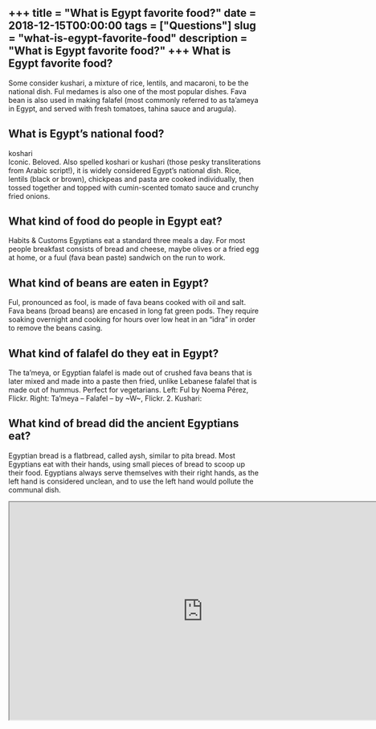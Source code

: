 +++
title = "What is Egypt favorite food?"
date = 2018-12-15T00:00:00
tags = ["Questions"]
slug = "what-is-egypt-favorite-food"
description = "What is Egypt favorite food?"
+++
What is Egypt favorite food?
----------------------------

Some consider kushari, a mixture of rice, lentils, and macaroni, to be the national dish. Ful medames is also one of the most popular dishes. Fava bean is also used in making falafel (most commonly referred to as ta’ameya in Egypt, and served with fresh tomatoes, tahina sauce and arugula).

What is Egypt’s national food?
------------------------------

koshari  
Iconic. Beloved. Also spelled koshari or kushari (those pesky transliterations from Arabic script!), it is widely considered Egypt’s national dish. Rice, lentils (black or brown), chickpeas and pasta are cooked individually, then tossed together and topped with cumin-scented tomato sauce and crunchy fried onions.

What kind of food do people in Egypt eat?
-----------------------------------------

Habits &amp; Customs Egyptians eat a standard three meals a day. For most people breakfast consists of bread and cheese, maybe olives or a fried egg at home, or a fuul (fava bean paste) sandwich on the run to work.

What kind of beans are eaten in Egypt?
--------------------------------------

Ful, pronounced as fool, is made of fava beans cooked with oil and salt. Fava beans (broad beans) are encased in long fat green pods. They require soaking overnight and cooking for hours over low heat in an “idra” in order to remove the beans casing.

What kind of falafel do they eat in Egypt?
------------------------------------------

The ta’meya, or Egyptian falafel is made out of crushed fava beans that is later mixed and made into a paste then fried, unlike Lebanese falafel that is made out of hummus. Perfect for vegetarians. Left: Ful by Noema Pérez, Flickr. Right: Ta’meya – Falafel – by ~W~, Flickr. 2. Kushari:

What kind of bread did the ancient Egyptians eat?
-------------------------------------------------

Egyptian bread is a flatbread, called aysh, similar to pita bread. Most Egyptians eat with their hands, using small pieces of bread to scoop up their food. Egyptians always serve themselves with their right hands, as the left hand is considered unclean, and to use the left hand would pollute the communal dish.

<iframe allow="accelerometer; autoplay; clipboard-write; encrypted-media; gyroscope; picture-in-picture" allowfullscreen="" class="__youtube_prefs__  epyt-is-override  no-lazyload" data-no-lazy="1" data-origheight="433" data-origwidth="770" data-skipgform_ajax_framebjll="" height="433" id="_ytid_91792" loading="lazy" src="https://www.youtube.com/embed/CMLslLqbIvM?enablejsapi=1&autoplay=0&cc_load_policy=0&cc_lang_pref=&iv_load_policy=1&loop=0&modestbranding=0&rel=1&fs=1&playsinline=0&autohide=2&theme=dark&color=red&controls=1&" title="YouTube player" width="770"></iframe>